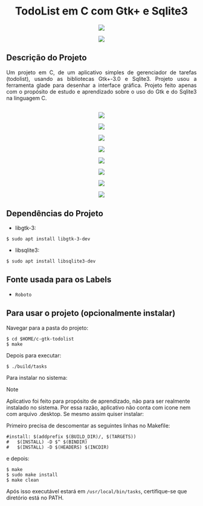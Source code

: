 <h1 align="center"> TodoList em C com Gtk+ e Sqlite3 </h1>

<p align="center">
  <img loading="lazy" src="Imagens/todolistimg.png"/>
</p>

<p align="center">
  <img loading="lazy" src="https://img.shields.io/badge/License-MIT-yellow.svg"/>
</p>

## Descrição do Projeto

<p align="justify">
  Um projeto em C, de um aplicativo simples de gerenciador de tarefas (todolist), usando as bibliotecas Gtk+-3.0 e Sqlite3.
  Projeto usou a ferramenta glade para desenhar a interface gráfica.
  Projeto feito apenas com o propósito de estudo e aprendizado sobre o uso do Gtk e do Sqlite3 na linguagem C.
</p>

##
<p align="center">
  <img loading="lazy" src="/Imagens/img01.png"/>
</p>

<p align="center">
  <img loading="lazy" src="/Imagens/img02.png"/>
</p>

<p align="center">
  <img loading="lazy" src="/Imagens/img03.png"/>
</p>

<p align="center">
  <img loading="lazy" src="/Imagens/img04.png"/>
</p>

<p align="center">
  <img loading="lazy" src="/Imagens/img05.png"/>
</p>

<p align="center">
  <img loading="lazy" src="/Imagens/img06.png"/>
</p>

<p align="center">
  <img loading="lazy" src="/Imagens/img07.png"/>
</p>

<p align="center">
  <img loading="lazy" src="/Imagens/img08.png"/>
</p>

## Dependências do Projeto

* libgtk-3:
```
$ sudo apt install libgtk-3-dev
```

* libsqlite3:
```
$ sudo apt install libsqlite3-dev
```

## Fonte usada para os Labels

* `Roboto`

## Para usar o projeto (opcionalmente instalar)

Navegar para a pasta do projeto:
```
$ cd $HOME/c-gtk-todolist
$ make
```

Depois para executar:
```
$ ./build/tasks
```

Para instalar no sistema:
> [!NOTE]
> Aplicativo foi feito para propósito de aprendizado, não para ser realmente instalado no sistema.
>  Por essa razão, aplicativo não conta com icone nem com arquivo .desktop.
>  Se mesmo assim quiser instalar:

Primeiro precisa de descomentar as seguintes linhas no Makefile:

```
#install: $(addprefix $(BUILD_DIR)/, $(TARGETS))
#	$(INSTALL) -D $^ $(BINDIR)
#	$(INSTALL) -D $(HEADERS) $(INCDIR)
```
e depois:
```
$ make
$ sudo make install
$ make clean
```
Após isso executável estará em `/usr/local/bin/tasks`, certifique-se que diretório está no PATH.
